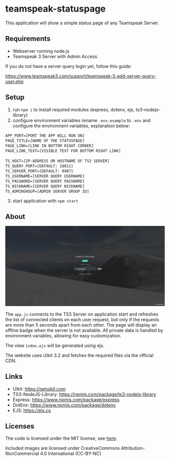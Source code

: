 # teamspeak-statuspage
This application will show a simple status page of any Teamspeak Server.
## Requirements
* Webserver running node.js
* Teamspeak 3 Server with Admin Access

If you do not have a server query login yet, follow this guide:

https://www.teamspeak3.com/support/teamspeak-3-add-server-query-user.php

## Setup
1. run `npm i` to install required modules (express, dotenv, ejs, ts3-nodejs-library)
2. configure environment variables
        rename `.env.example` to `.env` and configure the environment variables, explanation below:

````
APP_PORT=[PORT THE APP WILL RUN ON]
PAGE_TITLE=[NAME OF THE STATUSPAGE]
PAGE_LINK=[LINK IN BOTTOM RIGHT CORNER]
PAGE_LINK_TEXT=[VISIBLE TEXT FOR BOTTOM RIGHT LINK]

TS_HOST=[IP-ADDRESS OR HOSTNAME OF TS3 SERVER]
TS_QUERY_PORT=[DEFAULT: 10011]
TS_SERVER_PORT=[DEFAULT: 9987]
TS_USERNAME=[SERVER QUERY USERNAME]
TS_PASSWORD=[SERVER QUERY PASSWORD]
TS_NICKNAME=[SERVER QUERY NICKNAME]
TS_ADMINGROUP=[ADMIN SERVER GROUP ID]
````


3. start application with `npm start`

## About
![](screenshot.png)

The `app.js` connects to the TS3 Server on application start and refreshes the list of connected clients on each user request, but only if the requests are more than 5 seconds apart from each other. The page will display an offline badge when the server is not available. All private data is handled by environment variables, allowing for easy customization.

The view `index.ejs` will be generated using ejs.

The website uses UIkit 3.2 and fetches the required files via the official CDN.

## Links
* UIkit: https://getuikit.com
* TS3-NodeJS-Library: https://npmjs.com/package/ts3-nodejs-library
* Express: https://www.npmjs.com/package/express
* DotEnv: https://www.npmjs.com/package/dotenv
* EJS: https://ejs.co

## Licenses
The code is licensed under the MIT license, see [here](LICENSE).

Included images are licensed under CreativeCommons Attribution-NonCommercial 4.0 International (CC-BY-NC)
